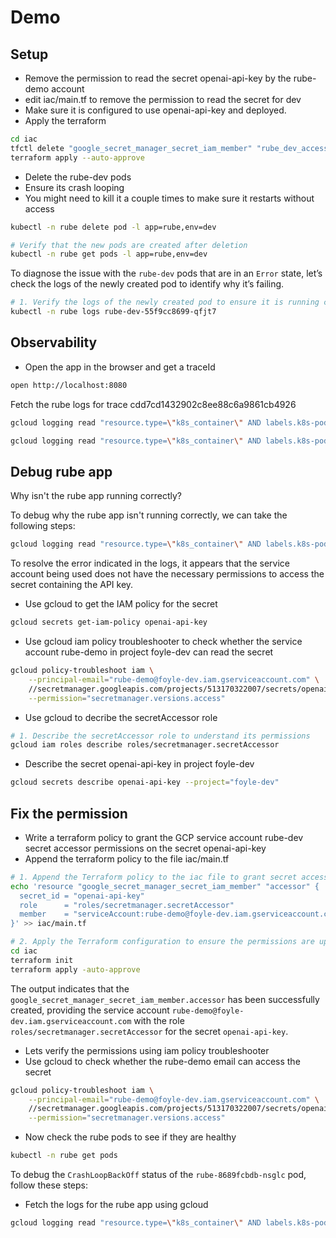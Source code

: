 # Demo

## Setup

* Remove the permission to read the secret openai-api-key by the rube-demo account
* edit iac/main.tf to remove the permission to read the secret for dev
* Make sure it is configured to use openai-api-key and deployed.
* Apply the terraform

```bash
cd iac
tfctl delete "google_secret_manager_secret_iam_member" "rube_dev_access" 
terraform apply --auto-approve
```

* Delete the rube-dev pods
* Ensure its crash looping
* You might need to kill it a couple times to make sure it restarts without access

```bash {"id":"01JAWX1H39Z0R3M5ZXXW06QMNM","interactive":"false"}
kubectl -n rube delete pod -l app=rube,env=dev
```

```bash {"id":"01JAWX25A8GAQWYC6VVKKAP4V7","interactive":"false"}
# Verify that the new pods are created after deletion
kubectl -n rube get pods -l app=rube,env=dev
```

To diagnose the issue with the `rube-dev` pods that are in an `Error` state, let’s check the logs of the newly created pod to identify why it’s failing.

```bash {"id":"01JAWX3JTXHJ4CDKQAN70HRW7Z","interactive":"false"}
# 1. Verify the logs of the newly created pod to ensure it is running correctly
kubectl -n rube logs rube-dev-55f9cc8699-qfjt7
```

## Observability

* Open the app in the browser and get a traceId

```bash {"id":"01JAV2V66C9HVH0CE381VS4MTH","interactive":"false"}
open http://localhost:8080
```

Fetch the rube logs for trace cdd7cd1432902c8ee88c6a9861cb4926

```bash {"id":"01JAV2QF6Y01XA9JQDHM1DTPKY","interactive":"false"}
gcloud logging read "resource.type=\"k8s_container\" AND labels.k8s-pod/app=\"rube\" AND jsonPayload.traceId=\"cdd7cd1432902c8ee88c6a9861cb4926\"" --limit=100 --format="table(severity,timestamp,jsonPayload.message,jsonPayload.traceId)"
```

```bash {"id":"01JAV2PN7NB7D9D7Y2KZBPV575","interactive":"false"}
gcloud logging read "resource.type=\"k8s_container\" AND labels.k8s-pod/app=\"rube\"" --limit=100 --freshness=1h --format="table(severity,timestamp,jsonPayload.message,jsonPayload.traceId)"
```

## Debug rube app

Why isn't the rube app running correctly?

To debug why the rube app isn't running correctly, we can take the following steps:

```bash {"id":"01JAV4KQT031ZMZ6TTAHHA6ZRC","interactive":"false"}
gcloud logging read "resource.type=\"k8s_container\" AND labels.k8s-pod/app=\"rube\" severity=\"ERROR\"" --limit=1 --freshness=1h --format="table(severity,timestamp,jsonPayload.error,jsonPayload.traceId)"
```

To resolve the error indicated in the logs, it appears that the service account being used does not have the necessary permissions to access the secret containing the API key.

* Use gcloud to get the IAM policy for the secret

```bash {"id":"01JAV5W898X74H5F59FF036JC2","interactive":"false"}
gcloud secrets get-iam-policy openai-api-key
```

* Use gcloud iam policy troubleshooter to check whether the service account rube-demo in project foyle-dev can
   read the secret

```bash {"id":"01JAV62Z5A1JAXK63MBSY4ZHN9","interactive":"true"}
gcloud policy-troubleshoot iam \
    --principal-email="rube-demo@foyle-dev.iam.gserviceaccount.com" \
    //secretmanager.googleapis.com/projects/513170322007/secrets/openai-api-key \
    --permission="secretmanager.versions.access"
```

* Use gcloud to decribe the secretAccessor role

```bash {"id":"01JAV6H5ZA5KG9ZYFN71J2N1G1","interactive":"false"}
# 1. Describe the secretAccessor role to understand its permissions
gcloud iam roles describe roles/secretmanager.secretAccessor
```

* Describe the secret openai-api-key in project foyle-dev

```bash {"id":"01JAV6KJ5AC4GG5ZX51P0MYHJ1","interactive":"false"}
gcloud secrets describe openai-api-key --project="foyle-dev"
```

## Fix the permission

* Write a terraform policy to grant the GCP service account rube-dev secret accessor permissions on the secret openai-api-key
* Append the terraform policy to the file iac/main.tf

```bash {"id":"01JAV6XANFZVRD4FMDW2G8JPNN","interactive":"false"}
# 1. Append the Terraform policy to the iac file to grant secret accessor permissions
echo 'resource "google_secret_manager_secret_iam_member" "accessor" {
  secret_id = "openai-api-key"
  role      = "roles/secretmanager.secretAccessor"
  member    = "serviceAccount:rube-demo@foyle-dev.iam.gserviceaccount.com"
}' >> iac/main.tf
```

```bash {"id":"01JAV6XY73KNM1TJ0PFH2GMKFW","interactive":"false"}
# 2. Apply the Terraform configuration to ensure the permissions are updated
cd iac
terraform init
terraform apply -auto-approve
```

The output indicates that the `google_secret_manager_secret_iam_member.accessor` has been successfully created, providing the service account `rube-demo@foyle-dev.iam.gserviceaccount.com` with the role `roles/secretmanager.secretAccessor` for the secret `openai-api-key`.

* Lets verify the permissions using iam policy troubleshooter
* Use gcloud to check whether the rube-demo email can access the secret

```bash {"id":"01JAV6ZGCS9YKXEH6A2M7J6A30","interactive":"false"}
gcloud policy-troubleshoot iam \
    --principal-email="rube-demo@foyle-dev.iam.gserviceaccount.com" \
    //secretmanager.googleapis.com/projects/513170322007/secrets/openai-api-key \
    --permission="secretmanager.versions.access"
```

* Now check the rube pods to see if they are healthy

```bash {"id":"01JAV70VMD3NJNWQV39E47FP00","interactive":"false"}
kubectl -n rube get pods
```

To debug the `CrashLoopBackOff` status of the `rube-8689fcbdb-nsglc` pod, follow these steps:

* Fetch the logs for the rube app using gcloud

```bash {"id":"01JAV724F7SEVY36SRG0Z53ZMN","interactive":"false"}
gcloud logging read "resource.type=\"k8s_container\" AND labels.k8s-pod/app=\"rube\"" --limit=100 --freshness=1h --format="table(severity,timestamp,jsonPayload.message,jsonPayload.error,jsonPayload.traceId)"
```